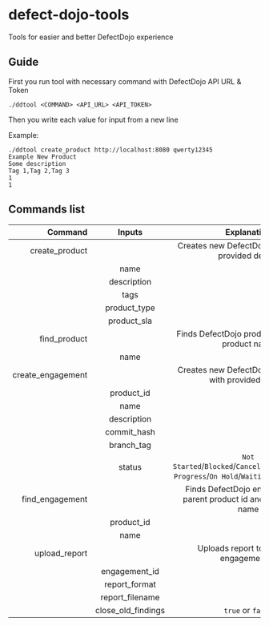 # defect-dojo-tools
Tools for easier and better DefectDojo experience

## Guide
First you run tool with necessary command with DefectDojo API URL & Token
```console
./ddtool <COMMAND> <API_URL> <API_TOKEN>
```
Then you write each value for input from a new line  

Example:
```console
./ddtool create_product http://localhost:8080 qwerty12345
Example New Product
Some description
Tag 1,Tag 2,Tag 3
1
1
```
## Commands list
|Command|Inputs|Explanation|
|-:|:-:|:-:|
|create_product||Creates new DefectDojo product with provided details|
||name||
||description||
||tags||
||product_type||
||product_sla||
|find_product||Finds DefectDojo product by provided product name|
||name||
|create_engagement||Creates new DefectDojo engagement with provided details|
||product_id||
||name||
||description||
||commit_hash||
||branch_tag||
||status|`Not Started`/`Blocked`/`Cancelled`/`Completed`/`In Progress`/`On Hold`/`Waiting for Resource`|
|find_engagement||Finds DefectDojo engagement by parent product id and engagement name|
||product_id||
||name||
|upload_report||Uploads report to provided engagement id|
||engagement_id||
||report_format||
||report_filename||
||close_old_findings|`true` or `false`|
